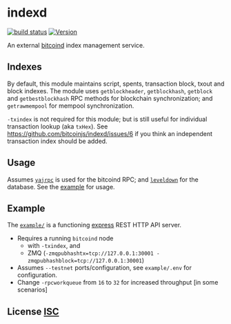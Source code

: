 # indexd
[![build status](https://secure.travis-ci.org/dcousens/indexd.png)](http://travis-ci.org/dcousens/indexd)
[![Version](https://img.shields.io/npm/v/indexd.svg)](https://www.npmjs.org/package/indexd)

An external [bitcoind](https://github.com/bitcoin/bitcoin) index management service.

## Indexes
By default,  this module maintains script, spents, transaction block, txout and block indexes.
The module uses `getblockheader`, `getblockhash`, `getblock` and `getbestblockhash` RPC methods for blockchain synchronization;  and `getrawmempool` for mempool synchronization.

`-txindex` is not required for this module; but is still useful for individual transaction lookup (aka `txHex`).
See https://github.com/bitcoinjs/indexd/issues/6 if you think an independent transaction index should be added.

## Usage
Assumes [`yajrpc`](https://github.com/dcousens/yajrpc) is used for the bitcoind RPC; and [`leveldown`](https://github.com/level/leveldown) for the database.
See the [example](#example) for usage.


## Example
The [`example/`](https://github.com/bitcoinjs/indexd/tree/master/example) is a functioning [express](https://www.npmjs.com/package/express) REST HTTP API server.

* Requires a running `bitcoind` node
	* with `-txindex`, and
	* ZMQ (`-zmqpubhashtx=tcp://127.0.0.1:30001 -zmqpubhashblock=tcp://127.0.0.1:30001`)
* Assumes `--testnet` ports/configuration, see `example/.env` for configuration.
* Change `-rpcworkqueue` from `16` to `32` for increased throughput [in some scenarios]

## License [ISC](LICENSE)
